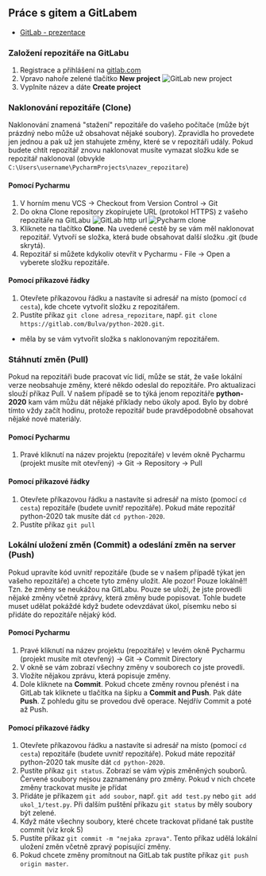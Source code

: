 ## Práce s gitem a GitLabem
* [GitLab - prezentace](https://slides.com/bulva/gitlab)

### Založení repozitáře na GitLabu
1. Registrace a přihlášení na [gitlab.com](https://gitlab.com)
2. Vpravo nahoře zelené tlačítko **New project**
  ![GitLab new project](https://gitlab.com/Bulva/python-2020/raw/master/02-git_a_Gitlab/images/new_project.png)
3. Vyplníte název a dáte **Create project**


### Naklonování repozitáře (Clone)
Naklonování znamená "stažení" repozitáře do vašeho počítače (může být prázdný nebo může už obsahovat nějaké soubory). Zpravidla ho provedete jen jednou a pak už jen stahujete změny, které se v repozitáři udály. Pokud budete chtít repozitář znovu naklonovat musíte vymazat složku kde se repozitář naklonoval (obvykle `C:\Users\username\PycharmProjects\nazev_repozitare`)

#### Pomocí Pycharmu
1. V horním menu VCS -> Checkout from Version Control -> Git
2. Do okna Clone repository zkopírujete URL (protokol HTTPS) z vašeho repozitáře na GitLabu
  ![GitLab http url](https://gitlab.com/Bulva/python-2020/raw/master/02-git_a_Gitlab/images/project_url.png)
  ![Pycharm clone](https://gitlab.com/Bulva/python-2020/raw/master/02-git_a_Gitlab/images/clone.png)
3. Kliknete na tlačítko **Clone**. Na uvedené cestě by se vám měl naklonovat repozitář. Vytvoří se složka, která bude obsahovat další složku .git (bude skrytá).
4. Repozitář si můžete kdykoliv otevřít v Pycharmu - File -> Open a vyberete složku repozitáře.

#### Pomocí příkazové řádky
1. Otevřete příkazovou řádku a nastavíte si adresář na místo (pomocí `cd cesta`), kde chcete vytvořit složku z repozitářem.
2. Pustíte příkaz `git clone adresa_repozitare`, např. `git clone https://gitlab.com/Bulva/python-2020.git`.
  * měla by se vám vytvořit složka s naklonovaným repozitářem.


### Stáhnutí změn (Pull)
Pokud na repozitáři bude pracovat víc lidí, může se stát, že vaše lokální verze neobsahuje změny, které někdo odeslal do repozitáře. Pro aktualizaci slouží příkaz Pull. V našem případě se to týká jenom repozitáře **python-2020** kam vám můžu dát nějaké příklady nebo úkoly apod. Bylo by dobré tímto vždy začít hodinu, protože repozitář bude pravděpodobně obsahovat nějaké nové materiály.

#### Pomocí Pycharmu
1. Pravé kliknutí na název projektu (repozitáře) v levém okně Pycharmu (projekt musíte mít otevřený) -> Git -> Repository -> Pull

#### Pomocí příkazové řádky
1. Otevřete příkazovou řádku a nastavíte si adresář na místo (pomocí `cd cesta`) repozitáře (budete uvnitř repozitáře). Pokud máte repozitář python-2020 tak musíte dát `cd python-2020`.
2. Pustíte příkaz `git pull`


### Lokální uložení změn (Commit) a odeslání změn na server (Push)
Pokud upravíte kód uvnitř repozitáře (bude se v našem případě týkat jen vašeho repozitáře) a chcete tyto změny uložit. Ale pozor! Pouze lokálně!! Tzn. že změny se neukážou na GitLabu. Pouze se uloží, že jste provedli nějaké změny včetně zprávy, která změny bude popisovat. Tohle budete muset udělat pokáždé když budete odevzdávat úkol, písemku nebo si přidáte do repozitáře nějaký kód.

#### Pomocí Pycharmu
1. Pravé kliknutí na název projektu (repozitáře) v levém okně Pycharmu (projekt musíte mít otevřený) -> Git -> Commit Directory
2. V okně se vám zobrazí všechny změny v souborech co jste provedli.
3. Vložíte nějakou zprávu, která popisuje změny.
4. Dole kliknete na **Commit**. Pokud chcete změny rovnou přenést i na GitLab tak kliknete u tlačítka na šipku a **Commit and Push**. Pak dáte **Push**. Z pohledu gitu se provedou dvě operace. Nejdřív Commit a poté až Push.

#### Pomocí příkazové řádky
1. Otevřete příkazovou řádku a nastavíte si adresář na místo (pomocí `cd cesta`) repozitáře (budete uvnitř repozitáře). Pokud máte repozitář python-2020 tak musíte dát `cd python-2020`.
2. Pustíte příkaz `git status`. Zobrazí se vám výpis změněných souborů. Červené soubory nejsou zaznamenány pro změny. Pokud v nich chcete změny trackovat musíte je přídat
3. Přidáte je příkazem `git add soubor`, např. `git add test.py` nebo `git add ukol_1/test.py`. Při dalším puštění příkazu `git status` by měly soubory být zelené.
4. Když máte všechny soubory, které chcete trackovat přidané tak pustíte commit (viz krok 5)
5. Pustíte příkaz `git commit -m "nejaka zprava"`. Tento příkaz udělá lokální uložení změn včetně zpravý popisující změny.
6. Pokud chcete změny promítnout na GitLab tak pustíte příkaz `git push origin master`.





